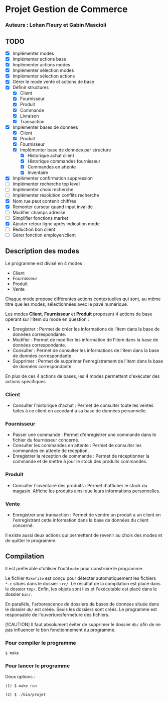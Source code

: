 # Projet Gestion de Commerce
### Auteurs : Lohan Fleury et Gabin Mascioli

## TODO
- [x] Implémenter modes
- [x] Implémenter actions base
- [x] Implémenter actions modes
- [x] Implémenter sélection modes
- [x] Implémenter sélection actions
- [x] Gérer le mode vente et actions de base
- [x] Définir structures
    - [x] Client
    - [x] Fournisseur
    - [x] Produit
    - [x] Commande
    - [x] Livraison
    - [x] Transaction
- [x] Implémenter bases de données
    - [x] Client
    - [x] Produit
    - [x] Fournisseur
    - [x] Implémenter base de données par structure
        - [x] Historique achat client
        - [x] Historique commandes fournisseur
        - [x] Commandes en attente
        - [x] Inventaire
- [x] Implémenter confirmation suppression
- [ ] Implémenter recherche top level
- [ ] Implémenter choix recherche
- [ ] Implémenter résolution conflits recherche
- [x] Nom rue peut contenir chiffres
- [x] Remonter curseur quand input invalide
- [ ] Modifier champs adresse
- [ ] Simplifier fonctions market
- [x] Ajouter retour ligne après indication mode
- [ ] Reduction bon client
- [ ] Gérer fonction employer/client

## Description des modes

Le programme est divisé en 4 modes :
- Client
- Fournisseur
- Produit
- Vente

Chaque mode propose différentes actions contextuelles qui sont, au même titre
que les modes, sélectionnées avec le pavé numérique.

Les modes **Client**, **Fournisseur** et **Produit** proposent 4 actions de base
opérant sur l'item du mode en question :
- Enregistrer : Permet de créer les informations de l'item dans la base de données correspondante.
- Modifier : Permet de modifier les information de l'item dans la base de données correspondante.
- Consulter : Permet de consulter les informations de l'item dans la base de données correspondante. 
- Supprimer : Permet de supprimer l'enregistrement de l'item dans la base de données correspondante.

En plus de ces 4 actions de bases, les 4 modes permettent d'exécuter des actions
spécifiques.

### Client
- Consulter l'historique d'achat : Permet de consulter toute les ventes faites à ce client en accedant a sa base de données personnelle.

### Fournisseur
- Passer une commande : Permet d'enregistrer une commande dans le fichier du fournisseur concerné.
- Consulter les commandes en attente : Permet de consulter les commandes en attente de reception.
- Enregistrer la réception de commande : Permet de réceptionner la commande et de mettre à jour le stock des produits commandés.

### Produit
- Consulter l'inventaire des produits : Permet d'afficher le stock du magasin. Affiche les produits ainsi que leurs informations personnelles.

### Vente
- Enregistrer une transaction : Permet de vendre un produit a un client en l'enregistrant cette information dans la base de données du client   concerné.

Il existe aussi deux actions qui permettent de revenir au choix des modes et de quitter le programme.

## Compilation

Il est préférable d'utiliser l'outil ```make``` pour construire le programme.

Le fichier ```Makefile``` est conçu pour détecter automatiquement les fichiers
```*.c``` situés dans le dossier ```src/```. Le résultat de la compilation est
placé dans le dossier ```tmp/```. Enfin, les objets sont liés et l'exécutable
est placé dans le dossier ```bin/```.

En parallèle, l'arborescence de dossiers de bases de données située dans le
dossier ```db/``` est créée. Seuls les dossiers sont créés. Le programme est
responsable de l'ouverture/fermeture des fichiers. 

[!CAUTION]
Il faut absolument éviter de supprimer le dossier ```db/``` afin de ne pas influencer le bon fonctionnement du programme.

### Pour compiler le programme

```
$ make
```

### Pour lancer le programme

Deux options :

```
(1) $ make run

(2) $ ./bin/projet
```
